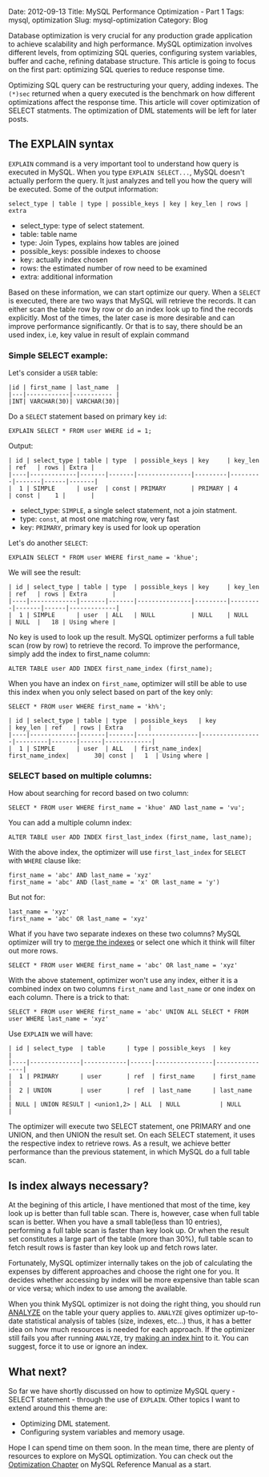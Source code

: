 Date: 2012-09-13
Title: MySQL Performance Optimization - Part 1
Tags: mysql, optimization
Slug: mysql-optimization
Category: Blog

Database optimization is very crucial for any production grade application to achieve scalability and high performance. MySQL optimization involves different levels, from optimizing SQL queries, configuring system variables, buffer and cache, refining database structure. This article is going to focus on the first part: optimizing SQL queries to reduce response time. 

Optimizing SQL query can be restructuring your query, adding indexes. The `(*)sec` returned when a query executed is the benchmark on how different optimizations affect the response time. This article will cover optimization of SELECT statments. The optimization of DML statements will be left for later posts.  

## The EXPLAIN syntax

`EXPLAIN` command is a very important tool to understand how query is executed in MySQL. When you type `EXPLAIN SELECT...`, MySQL doesn't actually perform the query. It just analyzes and tell you how the query will be executed. Some of the output information:  

    select_type | table | type | possible_keys | key | key_len | rows | extra

*   select_type: type of select statement.
*   table: table name 
*   type: Join Types, explains how tables are joined
*   possible_keys: possible indexes to choose
*   key: actually index chosen
*   rows: the estimated number of row need to be examined
*   extra: additional information

Based on these information, we can start optimize our query. When a `SELECT` is executed, there are two ways that MySQL will retrieve the records. It can either scan the table row by row or do an index look up to find the records explicitly. Most of the times, the later case is more desirable and can improve performance significantly. Or that is to say, there should be an used index, i.e, key value in result of explain command

### Simple SELECT example: 

Let's consider a `USER` table: 

    |id | first_name | last_name  |
    |---|------------|----------- |
    |INT| VARCHAR(30)| VARCHAR(30)|

Do a `SELECT` statement based on primary key `id`:

    EXPLAIN SELECT * FROM user WHERE id = 1;

Output:

    | id | select_type | table | type  | possible_keys | key     | key_len | ref   | rows | Extra |
    |----|-------------|-------|-------|---------------|---------|---------|-------|------|-------|
    |  1 | SIMPLE      | user  | const | PRIMARY       | PRIMARY | 4       | const |    1 |       |

*   select_type: `SIMPLE`, a single select statement, not a join statment. 
*   type: `const`, at most one matching row, very fast
*   key: `PRIMARY`, primary key is used for look up operation

Let's do another `SELECT`:
    
    EXPLAIN SELECT * FROM user WHERE first_name = 'khue';

We will see the result:

    | id | select_type | table | type  | possible_keys | key     | key_len | ref   | rows | Extra       |
    |----|-------------|-------|-------|---------------|---------|---------|-------|------|-------------|
    |  1 | SIMPLE      | user  | ALL   | NULL          | NULL    | NULL    | NULL  |   18 | Using where |

No key is used to look up the result. MySQL optimizer performs a full table scan (row by row) to retrieve the record. To improve the performance, simply add the index to first_name column: 

    ALTER TABLE user ADD INDEX first_name_index (first_name); 

When you have an index on `first_name`, optimizer will still be able to use this index when you only select based on part of the key only: 

    SELECT * FROM user WHERE first_name = 'kh%';

    | id | select_type | table | type  | possible_keys   | key             | key_len | ref   | rows | Extra       |
    |----|-------------|-------|-------|-----------------|-----------------|---------|-------|------|-------------|
    |  1 | SIMPLE      | user  | ALL   | first_name_index| first_name_index|       30| const |   1  | Using where |


### SELECT based on multiple columns:

How about searching for record based on two column: 

    SELECT * FROM user WHERE first_name = 'khue' AND last_name = 'vu';

You can add a multiple column index: 

    ALTER TABLE user ADD INDEX first_last_index (first_name, last_name); 

With the above index, the optimizer will use `first_last_index` for `SELECT` with `WHERE` clause like: 

    first_name = 'abc' AND last_name = 'xyz'
    first_name = 'abc' AND (last_name = 'x' OR last_name = 'y')

But not for: 

    last_name = 'xyz'
    first_name = 'abc' OR last_name = 'xyz'

What if you have two separate indexes on these two columns? MySQL optimizer will try to [merge the indexes](http://dev.mysql.com/doc/refman/5.6/en/index-merge-optimization.html) or select one which it think will filter out more rows.

    SELECT * FROM user WHERE first_name = 'abc' OR last_name = 'xyz'

With the above statement, optimizer won't use any index, either it is a combined index on two columns `first_name` and `last_name` or one index on each column. There is a trick to that: 

    SELECT * FROM user WHERE first_name = 'abc' UNION ALL SELECT * FROM user WHERE last_name = 'xyz'

Use `EXPLAIN` we will have: 

    | id | select_type  | table      | type | possible_keys  | key            |
    |----|--------------|------------|------|----------------|----------------|
    |  1 | PRIMARY      | user       | ref  | first_name     | first_name     |
    |  2 | UNION        | user       | ref  | last_name      | last_name      |
    | NULL | UNION RESULT | <union1,2> | ALL  | NULL           | NULL         |

The optimizer will execute two SELECT statement, one PRIMARY and one UNION, and then UNION the result set. On each SELECT statement, it uses the respective index to retrieve rows. As a result, we achieve better performance than the previous statement, in which MySQL do a full table scan. 


## Is index always necessary? 

At the begining of this article, I have mentioned that most of the time, key look up is better than full table scan. There is, however, case when full table scan is better. When you have a small table(less than 10 entries), performing a full table scan is faster than key look up. Or when the result set constitutes a large part of the table (more than 30%), full table scan to fetch result rows is faster than key look up and fetch rows later.  

Fortunately, MySQL optimizer internally takes on the job of calculating the expenses by different approaches and choose the right one for you. It decides whether accessing by index will be more expensive than table scan or vice versa; which index to use among the available.  

When you think MySQL optimizer is not doing the right thing, you should run [ANALYZE](http://dev.mysql.com/doc/refman/5.6/en/analyze-table.html) on the table your query applies to. `ANALYZE` gives optimizer up-to-date statistical analysis of tables (size, indexes, etc...) thus, it has a better idea on how much resources is needed for each approach. If the optimizer still fails you after running `ANALYZE`, try [making an index hint](http://dev.mysql.com/doc/refman/5.6/en/index-hints.html) to it. You can suggest, force it to use or ignore an index.  

## What next?

So far we have shortly discussed on how to optimize MySQL query - SELECT statement - through the use of `EXPLAIN`. Other topics I want to extend around this theme are: 
 
*   Optimizing DML statement. 
*   Configuring system variables and memory usage.

Hope I can spend time on them soon. In the mean time, there are plenty of resources to explore on MySQL optimization. You can check out the [Optimization Chapter](http://dev.mysql.com/doc/refman/5.6/en/optimization.html) on MySQL Reference Manual as a start.

